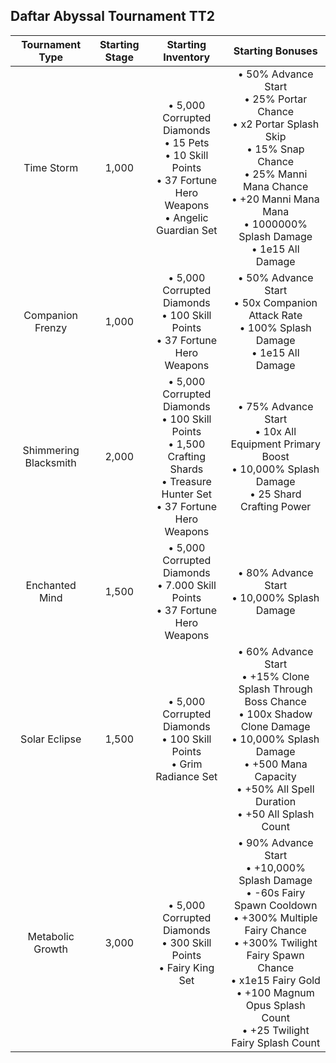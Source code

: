 ## Daftar Abyssal Tournament TT2

|Tournament Type|Starting Stage|Starting Inventory|Starting Bonuses|
|:-:|:-:|:-:|:-:|
|Time Storm|1,000|• 5,000 Corrupted Diamonds<br/>• 15 Pets<br/>• 10 Skill Points<br/>• 37 Fortune Hero Weapons<br/>• Angelic Guardian Set|• 50% Advance Start<br/>• 25% Portar Chance<br/>• x2 Portar Splash Skip<br/>• 15% Snap Chance<br/>• 25% Manni Mana Chance<br/>• +20 Manni Mana Mana<br/>• 1000000% Splash Damage<br/>• 1e15 All Damage|
|Companion Frenzy|1,000|• 5,000 Corrupted Diamonds<br/>• 100 Skill Points<br/>• 37 Fortune Hero Weapons|• 50% Advance Start<br/>• 50x Companion Attack Rate<br/>• 100% Splash Damage<br/>• 1e15 All Damage|
|Shimmering Blacksmith|2,000|• 5,000 Corrupted Diamonds<br/>• 100 Skill Points<br/>• 1,500 Crafting Shards<br/>• Treasure Hunter Set<br/>• 37 Fortune Hero Weapons|• 75% Advance Start<br/>• 10x All Equipment Primary Boost<br/>• 10,000% Splash Damage<br/>• 25 Shard Crafting Power|
|Enchanted Mind|1,500|• 5,000 Corrupted Diamonds<br/>• 7.000 Skill Points<br/>• 37 Fortune Hero Weapons|• 80% Advance Start<br/>• 10,000% Splash Damage|
|Solar Eclipse|1,500|• 5,000 Corrupted Diamonds<br/>• 100 Skill Points<br/>• Grim Radiance Set|• 60% Advance Start<br/>• +15% Clone Splash Through Boss Chance<br/>• 100x Shadow Clone Damage<br/>• 10,000% Splash Damage<br/>• +500 Mana Capacity<br/>• +50% All Spell Duration<br/>• +50 All Splash Count|
|Metabolic Growth|3,000|• 5,000 Corrupted Diamonds<br/>• 300 Skill Points<br/>• Fairy King Set|• 90% Advance Start<br/>• +10,000% Splash Damage<br/>• -60s Fairy Spawn Cooldown<br/>• +300% Multiple Fairy Chance<br/>• +300% Twilight Fairy Spawn Chance<br/>• x1e15 Fairy Gold<br/>• +100 Magnum Opus Splash Count<br/>• +25 Twilight Fairy Splash Count|
